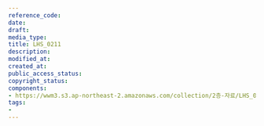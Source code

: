 ```yaml
---
reference_code: 
date: 
draft: 
media_type: 
title: LHS_0211
description: 
modified_at: 
created_at: 
public_access_status: 
copyright_status: 
components:
- https://wwm3.s3.ap-northeast-2.amazonaws.com/collection/2층-자료/LHS_0211.jpg
tags:
- 
---
```

